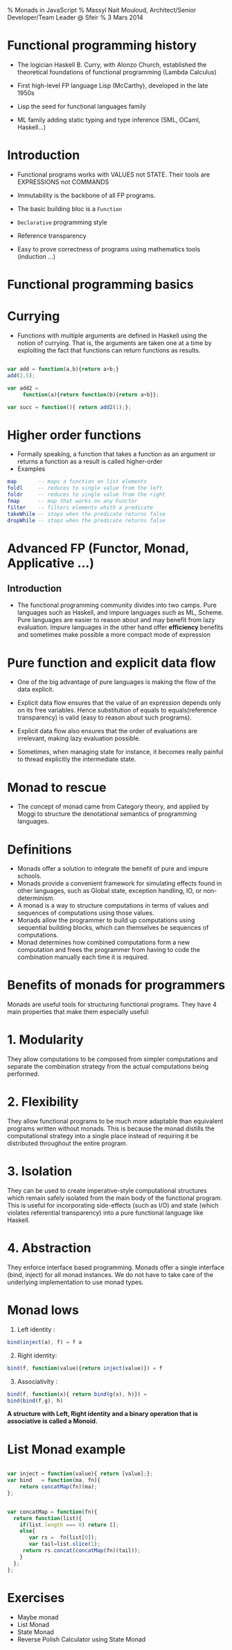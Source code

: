 % Monads in JavaScript
% Massyl Nait Mouloud, Architect/Senior Developer/Team Leader @ Sfeir
% 3 Mars 2014



# Functional programming history

- The logician Haskell B. Curry, with Alonzo Church, established the theoretical foundations
  of functional programming (Lambda Calculus)


- First high-level FP language Lisp (McCarthy), developed in the late 1950s

- Lisp the seed for functional languages family

- ML family adding static typing and type inference (SML, OCaml, Haskell...)


# Introduction

- Functional programs works with VALUES not STATE. Their tools are EXPRESSIONS not COMMANDS

- Immutability is the backbone of all FP programs.

- The basic building bloc is a `Function`

- `Declarative` programming style

- Reference transparency

- Easy to prove correctness of programs using mathematics tools (induction ...)


# Functional programming basics

# Currying

- Functions with multiple arguments are defined in Haskell using the notion of currying.
  That is, the arguments are taken one at a time by exploiting the fact that functions can return
  functions as results.


```javascript

var add = function(a,b){return a+b;}
add(2,5);

var add2 =
     function(a){return function(b){return a+b}};

var succ = function(){ return add2(1);};
```

# Higher order functions

- Formally speaking, a function that takes a function as an argument or
  returns a function as a result is called higher-order
- Examples

```haskell
map       -- maps a function on list elements
foldl     -- reduces to single value from the left
foldr     -- reduces to single value from the right
fmap      -- map that works on any Functor
filter    -- filters elements whith a predicate
takeWhile -- stops when the predicate returns false
dropWhile -- stops when the predicate returns false
```

# Advanced FP (Functor, Monad, Applicative ...)

## Introduction

- The functional programming community divides into two camps. Pure languages such as Haskell,
  and impure languages such as ML, Scheme. Pure languages are easier to reason about and may benefit from lazy evaluation.
  Impure languages in the other hand offer **efficiency** benefits and sometimes make possible a more compact mode of expression


# Pure function and explicit data flow

- One of the big advantage of pure languages is making the flow of the data explicit.

- Explicit data flow ensures that the value of an expression depends only on its free variables.
  Hence substitution of equals to equals(reference transparency) is valid (easy to reason about such programs).

- Explicit data flow also ensures that the order of evaluations are irrelevant, making lazy evaluation possible.

- Sometimes, when managing state for instance, it becomes really painful to thread explicitly the intermediate state.



# Monad to rescue

- The concept of monad came from Category theory, and applied by Moggi to structure the denotational semantics of programming languages.

# Definitions

- Monads offer a solution to integrate the benefit of pure and impure schools.
- Monads provide a convenient framework for simulating effects found in other languages, such as Global state, exception handling, IO, or non-determinism.
- A monad is a way to structure computations in terms of values and sequences of computations using those values.
- Monads allow the programmer to build up computations using sequential building blocks, which can themselves be sequences of computations.
- Monad determines how combined computations form a new computation and frees the programmer from having to code the combination manually each time it is required.


# Benefits of monads for programmers

Monads are useful tools for structuring functional programs. They have 4 main properties that make them especially useful:

# 1. Modularity

They allow computations to be composed from simpler computations and separate the combination strategy
from the actual computations being performed.

# 2. Flexibility

They allow functional programs to be much more adaptable than equivalent programs written without monads.
This is because the monad distills the computational strategy into a single place instead of requiring it be
distributed throughout the entire program.

# 3. Isolation

They can be used to create imperative-style computational structures which remain safely isolated from
the main body of the functional program. This is useful for incorporating side-effects (such as I/O) and
state (which violates referential transparency) into a pure functional language like Haskell.

# 4. Abstraction

They enforce interface based programming. Monads offer a single interface (bind, inject) for all monad instances.
We do not have to take care of the underlying implementation to use monad types.


# Monad lows

1. Left identity :

```javascript
bind(inject(a), f) = f a
```

2. Right identity:

```javascript
bind(f, function(value){return inject(value)}) = f
```

3. Associativity :

```javascript
bind(f, function(x){ return bind(g(x), h)}) =
bind(bind(f,g), h)
```

**A structure with Left, Right identity and a binary operation that is associative is called a Monoid.**


# List Monad example

```javascript

var inject = function(value){ return [value];};
var bind   = function(ma, fn){
    return concatMap(fn)(ma);
};


var concatMap = function(fn){
  return function(list){
    if(list.length === 0) return [];
    else{
       var rs =  fn(list[0]);
       var tail=list.slice(1);
     return rs.concat(concatMap(fn)(tail));
    }
  };
};
```

# Exercises
- Maybe monad
- List Monad
- State Monad
- Reverse Polish Calculator using State Monad
